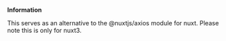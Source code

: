 **Information**

This serves as an alternative to the @nuxtjs/axios module for nuxt. Please note this is only for nuxt3.